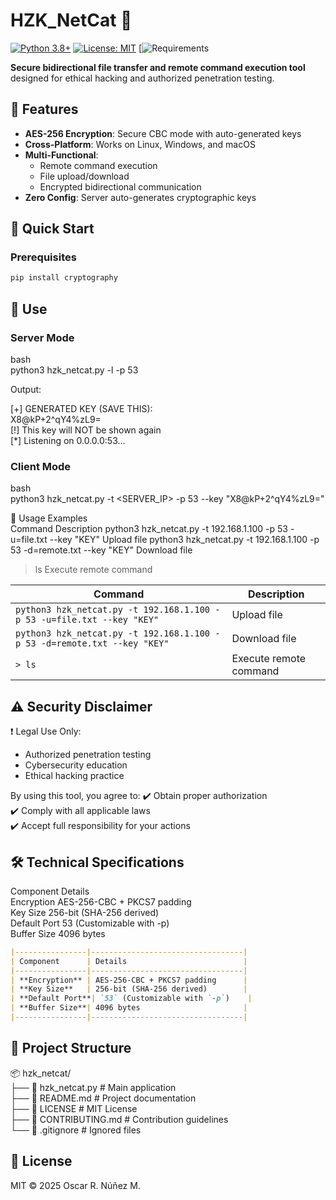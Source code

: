 # HZK_NetCat 🔐

[![Python 3.8+](https://img.shields.io/badge/Python-3.8%2B-blue.svg)](https://www.python.org/downloads/)
[![License: MIT](https://img.shields.io/badge/License-MIT-yellow.svg)](https://opensource.org/licenses/MIT)
[![Requirements](https://img.shields.io/badge/dependencies-see%2520requirements.txt-orange)

**Secure bidirectional file transfer and remote command execution tool** designed for ethical hacking and authorized penetration testing.

## 📌 Features
- **AES-256 Encryption**: Secure CBC mode with auto-generated keys
- **Cross-Platform**: Works on Linux, Windows, and macOS
- **Multi-Functional**:
  - Remote command execution
  - File upload/download
  - Encrypted bidirectional communication
- **Zero Config**: Server auto-generates cryptographic keys

## 🚀 Quick Start

### Prerequisites
```bash
pip install cryptography
```

## 📝 Use

### Server Mode
bash  
python3 hzk_netcat.py -l -p 53  

Output:  

[+] GENERATED KEY (SAVE THIS):  
    X8@kP+2^qY4%zL9=  
[!] This key will NOT be shown again  
[*] Listening on 0.0.0.0:53...  

### Client Mode
bash  
python3 hzk_netcat.py -t <SERVER_IP> -p 53 --key "X8@kP+2^qY4%zL9="  

📖 Usage Examples  
Command	                                                                Description
python3 hzk_netcat.py -t 192.168.1.100 -p 53 -u=file.txt --key "KEY"    Upload file
python3 hzk_netcat.py -t 192.168.1.100 -p 53 -d=remote.txt --key "KEY"  Download file
> ls    	                                                                Execute remote command

| Command                                                                 | Description               |
|-------------------------------------------------------------------------|---------------------------|
| `python3 hzk_netcat.py -t 192.168.1.100 -p 53 -u=file.txt --key "KEY"`  | Upload file               |
| `python3 hzk_netcat.py -t 192.168.1.100 -p 53 -d=remote.txt --key "KEY"`| Download file             |
| `> ls`                                                                 | Execute remote command    |

## ⚠️ Security Disclaimer
❗ Legal Use Only:  
- Authorized penetration testing  
- Cybersecurity education  
- Ethical hacking practice  

By using this tool, you agree to:
✔️ Obtain proper authorization  
✔️ Comply with all applicable laws  
✔️ Accept full responsibility for your actions  

## 🛠️ Technical Specifications
Component	    Details  
Encryption	    AES-256-CBC + PKCS7 padding  
Key Size	256-bit (SHA-256 derived)  
Default Port	53  (Customizable with -p)  
Buffer Size	    4096 bytes  

```markdown
|----------------|----------------------------------|
| Component      | Details                          |
|----------------|----------------------------------|
| **Encryption** | AES-256-CBC + PKCS7 padding      |
| **Key Size**   | 256-bit (SHA-256 derived)        |
| **Default Port**| `53` (Customizable with `-p`)    |
| **Buffer Size**| 4096 bytes                       |
|----------------|----------------------------------|
```

## 📂 Project Structure
📦 hzk_netcat/  
├── 📜 hzk_netcat.py          # Main application  
├── 📜 README.md              # Project documentation  
├── 📜 LICENSE                # MIT License  
├── 📜 CONTRIBUTING.md        # Contribution guidelines  
└── 📜 .gitignore             # Ignored files  

## 📜 License
MIT © 2025 Oscar R. Núñez M.

